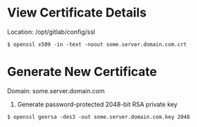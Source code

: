 # View Certificate Details
Location: /opt/gitlab/config/ssl
```shell
$ openssl x509 -in -text -noout some.server.domain.com.crt
```
# Generate New Certificate
Domain: some.server.domain.com

1. Generate password-protected 2048-bit RSA private key
```
$ openssl genrsa -des3 -out some.server.domain.com.key 2048
```
